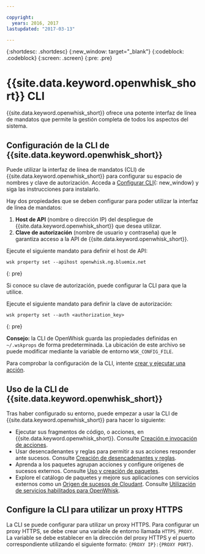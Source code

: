 ```yaml
---

copyright:
  years: 2016, 2017
lastupdated: "2017-03-13"

---
```


{:shortdesc: .shortdesc}
{:new_window: target="_blank"}
{:codeblock: .codeblock}
{:screen: .screen}
{:pre: .pre}

# {{site.data.keyword.openwhisk_short}} CLI

{{site.data.keyword.openwhisk_short}} ofrece una potente interfaz de línea de mandatos que permite la gestión completa de todos los aspectos del sistema.

## Configuración de la CLI de {{site.data.keyword.openwhisk_short}} 

Puede utilizar la interfaz de línea de mandatos (CLI) de {{site.data.keyword.openwhisk_short}} para configurar su espacio de nombres y clave de autorización.
Acceda a [Configurar CLI](https://new-console.{DomainName}/openwhisk/cli){: new_window} y
siga las instrucciones para instalarlo.

Hay dos propiedades que se deben configurar para poder utilizar la interfaz de línea de mandatos:

1. **Host de API** (nombre o dirección IP) del despliegue de {{site.data.keyword.openwhisk_short}} que desea utilizar.
2. **Clave de autorización** (nombre de usuario y contraseña) que le garantiza acceso a la API de {{site.data.keyword.openwhisk_short}}.

Ejecute el siguiente mandato para definir el host de API:

```
wsk property set --apihost openwhisk.ng.bluemix.net
```
{: pre} 

Si conoce su clave de autorización, puede configurar la CLI para que la utilice. 

Ejecute el siguiente mandato para definir la clave de autorización:

```
wsk property set --auth <authorization_key>
```
{: pre}

**Consejo:** la CLI de OpenWhisk guarda las propiedades definidas en `~/.wskprops` de forma predeterminada. La ubicación de este archivo se puede modificar mediante la variable de entorno `WSK_CONFIG_FILE`.  

Para comprobar la configuración de la CLI, intente [crear y ejecutar una acción](./index.html#openwhisk_start_hello_world).

## Uso de la CLI de {{site.data.keyword.openwhisk_short}}

Tras haber configurado su entorno, puede empezar a usar la CLI de {{site.data.keyword.openwhisk_short}} para hacer lo siguiente:

* Ejecutar sus fragmentos de código, o acciones, en {{site.data.keyword.openwhisk_short}}. Consulte
[Creación e invocación de acciones](./openwhisk_actions.html).
* Usar desencadenantes y reglas para permitir a sus acciones responder ante sucesos. Consulte
[Creación de desencadenantes y reglas](./openwhisk_triggers_rules.html).
* Aprenda a los paquetes agrupan acciones y configure orígenes de sucesos externos. Consulte [Uso y
creación de paquetes](./openwhisk_packages.html).
* Explore el catálogo de paquetes y mejore sus aplicaciones con servicios externos como un
[Origen de sucesos de Cloudant](./openwhisk_cloudant.html). Consulte [Utilización de servicios habilitados para OpenWhisk](./openwhisk_catalog.html).

## Configure la CLI para utilizar un proxy HTTPS

La CLI se puede configurar para utilizar un proxy HTTPS. Para configurar un proxy HTTPS, se debe crear una variable de entorno llamada `HTTPS_PROXY`. La variable se debe establecer en la dirección del proxy HTTPS y el puerto correspondiente utilizando el siguiente formato:
`{PROXY IP}:{PROXY PORT}`.
